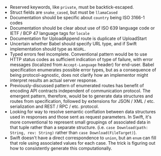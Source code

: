 - Reserved keywords, like `private`, must be backtick-escaped.
- Struct fields are `snake_cased`, but must be `llamaCased`
- Documentation should be specific about `country` being ISO 3166-1 codes
- Documentation should be clear about use of ISO 639 language code or IETF / BCP 47 language tags for `locale`
- Documentation for UploadAppend route is duplicate of UploadStart
- Uncertain whether Babel should specify URL type, and if Swift implementation should type as `NSURL`.
- Typed errors feel incomplete. Conventional pattern would be to use HTTP status codes as sufficient indication of type of failure, with error messages (localized from `Accept-Language` header) for end-user. Babel specification enumerates possible error types, but as a consequence of being protocol-agnostic, does not clarify how an implementor might interpret results an actual server response.
- Previously-discussed pattern of enumerated routes has benefit of encoding API contracts independent of communication protocol. The emergent pattern, therefore, would be to generate data structures and routes from specification, followed by extensions for JSON / XML / etc. serialization and REST / RPC / etc. protocol.
- Looking for way to resolve semantic conflation between data structures used in responses and those sent as request parameters. In Swift, it's more conventional to represent small groupings of associated data in that tuple rather than a separate structure. (i.e. `case Download(path: String, rev: String)` rather than `case Download(FileTarget)`).
- Swift doesn't have a direct correspondence to `union`, but an `enum` can fill that role using associated values for each case. The trick is figuring out how to consistently generate this computationally.
